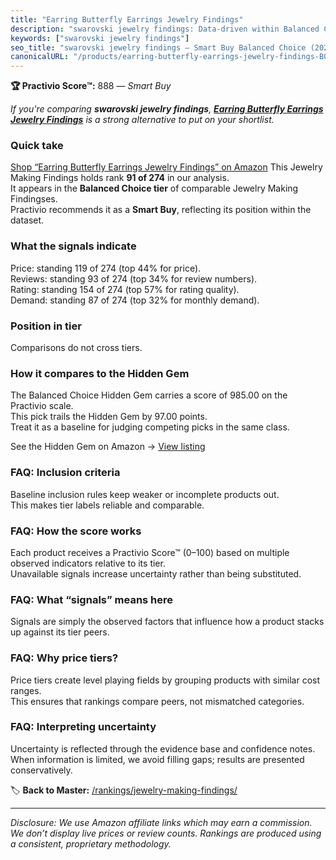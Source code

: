 ```yaml
---
title: "Earring Butterfly Earrings Jewelry Findings"
description: "swarovski jewelry findings: Data-driven within Balanced Choice ranking using the Practivio Score™. Positioned by quality, value, demand, findability, momentum."
keywords: ["swarovski jewelry findings"]
seo_title: "swarovski jewelry findings — Smart Buy Balanced Choice (2025)"
canonicalURL: "/products/earring-butterfly-earrings-jewelry-findings-B08J86BWTQ/"
---
```


**🏆 Practivio Score™:** 888 — _Smart Buy_


*If you're comparing **swarovski jewelry findings**, **[Earring Butterfly Earrings Jewelry Findings](https://www.amazon.com/dp/B08J86BWTQ?tag=practivio-20)** is a strong alternative to put on your shortlist.*
### Quick take
[Shop “Earring Butterfly Earrings Jewelry Findings” on Amazon](https://www.amazon.com/dp/B08J86BWTQ?tag=practivio-20)
This Jewelry Making Findings holds rank **91 of 274** in our analysis.  
It appears in the **Balanced Choice tier** of comparable Jewelry Making Findingses.  
Practivio recommends it as a **Smart Buy**, reflecting its position within the dataset.

### What the signals indicate
Price: standing 119 of 274 (top 44% for price).  
Reviews: standing 93 of 274 (top 34% for review numbers).  
Rating: standing 154 of 274 (top 57% for rating quality).  
Demand: standing 87 of 274 (top 32% for monthly demand).

### Position in tier
Comparisons do not cross tiers.

### How it compares to the Hidden Gem
The Balanced Choice Hidden Gem carries a score of 985.00 on the Practivio scale.  
This pick trails the Hidden Gem by 97.00 points.  
Treat it as a baseline for judging competing picks in the same class.  

See the Hidden Gem on Amazon → [View listing](https://www.amazon.com/dp/B0B4JPSQLG?tag=practivio-20)

### FAQ: Inclusion criteria
Baseline inclusion rules keep weaker or incomplete products out.  
This makes tier labels reliable and comparable.

### FAQ: How the score works
Each product receives a Practivio Score™ (0–100) based on multiple observed indicators relative to its tier.  
Unavailable signals increase uncertainty rather than being substituted.

### FAQ: What “signals” means here
Signals are simply the observed factors that influence how a product stacks up against its tier peers.

### FAQ: Why price tiers?
Price tiers create level playing fields by grouping products with similar cost ranges.  
This ensures that rankings compare peers, not mismatched categories.

### FAQ: Interpreting uncertainty
Uncertainty is reflected through the evidence base and confidence notes.  
When information is limited, we avoid filling gaps; results are presented conservatively.


🏷️ **Back to Master:** [/rankings/jewelry-making-findings/](/rankings/jewelry-making-findings/)

---
_Disclosure: We use Amazon affiliate links which may earn a commission. We don’t display live prices or review counts. Rankings are produced using a consistent, proprietary methodology._
